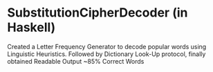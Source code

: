 # SubstitutionCipherDecoder (in Haskell)

Created a Letter Frequency Generator to decode popular words using Linguistic Heuristics. Followed by Dictionary Look-Up protocol, finally obtained Readable Output ~85% Correct Words
